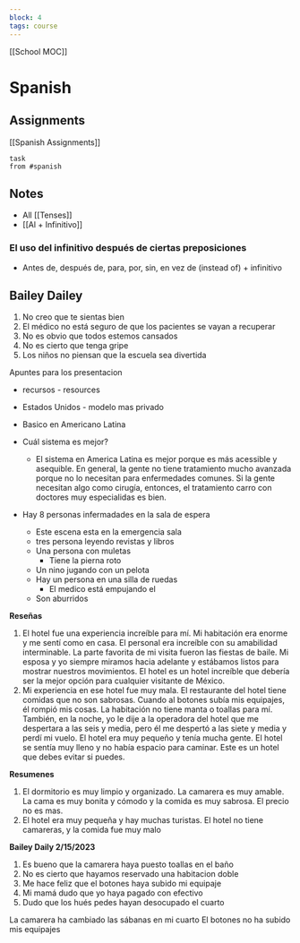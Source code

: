 ```yaml
---
block: 4
tags: course
---
```


[[School MOC]]
# Spanish


## Assignments
[[Spanish Assignments]]
```dataview
task
from #spanish 
```

## Notes
- All [[Tenses]]
-  [[Al + Infinitivo]]
### El uso del infinitivo después de ciertas preposiciones
- Antes de, después de, para, por, sin, en vez de (instead of) + infinitivo

## Bailey Dailey
1. No creo que te sientas bien
2. El médico no está seguro de que los pacientes se vayan a recuperar
3. No es obvio que todos estemos cansados
4. No es cierto que tenga gripe
5. Los niños no piensan que la escuela sea divertida

Apuntes para los presentacion
- recursos - resources
- Estados Unidos - modelo mas privado
- Basico en Americano Latina
- Cuál sistema es mejor?
	- El sistema en America Latina es mejor porque es más acessible y asequible. En general, la gente no tiene tratamiento mucho avanzada porque no lo necesitan para enfermedades comunes. Si la gente necesitan algo como cirugía, entonces, el tratamiento carro con doctores muy especialidas es bien.


- Hay 8 personas infermadades en la sala de espera
	- Este escena esta en la emergencia sala
	- tres persona leyendo revistas y libros
	- Una persona con muletas
		- Tiene la pierna roto
	- Un nino jugando con un pelota
	- Hay un persona en una silla de ruedas
		- El medico está empujando el
	- Son aburridos


**Reseñas**
1.  El hotel fue una experiencia increíble para mí. Mi habitación era enorme y me sentí como en casa. El personal era increíble con su amabilidad interminable. La parte favorita de mi visita fueron las fiestas de baile. Mi esposa y yo siempre miramos hacia adelante y estábamos listos para mostrar nuestros movimientos. El hotel es un hotel increíble que debería ser la mejor opción para cualquier visitante de México.
2.  Mi experiencia en ese hotel fue muy mala. El restaurante del hotel tiene comidas que no son sabrosas. Cuando al botones subía mis equipajes, él rompió mis cosas. La habitación no tiene manta o toallas para mí. También, en la noche, yo le dije a la operadora del hotel que me despertara a las seis y media, pero él me despertó a las siete y media y perdí mi vuelo. El hotel era muy pequeño y tenía mucha gente. El hotel se sentía muy lleno y no había espacio para caminar. Este es un hotel que debes evitar si puedes.

**Resumenes**
1. El dormitorio es muy limpio y organizado. La camarera es muy amable. La cama es muy bonita y cómodo y la comida es muy sabrosa. El precio no es mas.
2. El hotel era muy pequeña y hay muchas turistas. El hotel no tiene camareras, y la comida fue muy malo

**Bailey Daily 2/15/2023**
1. Es bueno que la camarera haya puesto toallas en el baño
2. No es cierto que hayamos reservado una habitacion doble
3. Me hace feliz que el botones haya subido mi equipaje
4. Mi mamá dudo que yo haya pagado con efectivo
5. Dudo que los hués pedes hayan desocupado el cuarto

La camarera ha cambiado las sábanas en mi cuarto
El botones no ha subido mis equipajes

